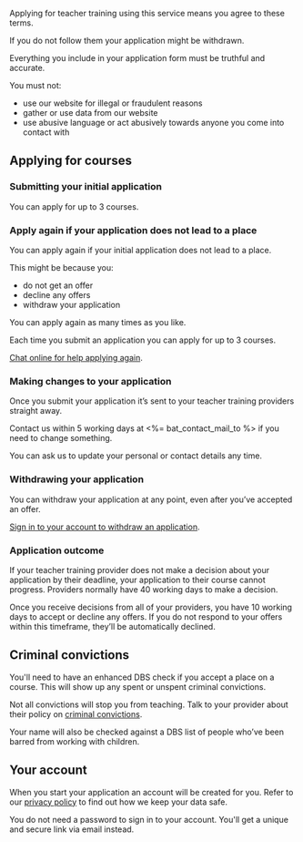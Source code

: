 Applying for teacher training using this service means you agree to these terms.

If you do not follow them your application might be withdrawn.

Everything you include in your application form must be truthful and accurate.

You must not:

- use our website for illegal or fraudulent reasons
- gather or use data from our website
- use abusive language or act abusively towards anyone you come into contact with

## Applying for courses

### Submitting your initial application

You can apply for up to 3 courses.

### Apply again if your application does not lead to a place

You can apply again if your initial application does not lead to a place.

This might be because you:

* do not get an offer
* decline any offers
* withdraw your application

You can apply again as many times as you like.

Each time you submit an application you can apply for up to 3 courses.

[Chat online for help applying again](<%= t('get_into_teaching.url_online_chat') %>).

### Making changes to your application

Once you submit your application it’s sent to your teacher training providers straight away.

Contact us within 5 working days at <%= bat_contact_mail_to %> if you need to change something.

You can ask us to update your personal or contact details any time.

### Withdrawing your application

You can withdraw your application at any point, even after you’ve accepted an offer.

[Sign in to your account to withdraw an application](<%= candidate_interface_sign_in_path %>).

### Application outcome

If your teacher training provider does not make a decision about your application by their deadline, your application to their course cannot progress. Providers normally have 40 working days to make a decision.

Once you receive decisions from all of your providers, you have 10 working days to accept or decline any offers. If you do not respond to your offers within this timeframe, they’ll be automatically declined.

## Criminal convictions

You'll need to have an enhanced DBS check if you accept a place on a course. This will show up any spent or unspent criminal convictions.

Not all convictions will stop you from teaching. Talk to your provider about their policy on [criminal convictions](https://www.gov.uk/exoffenders-and-employment).

Your name will also be checked against a DBS list of people who’ve been barred from working with children.

## Your account

When you start your application an account will be created for you. Refer to our [privacy policy](<%= candidate_interface_privacy_policy_path %>) to find out how we keep your data safe.

You do not need a password to sign in to your account. You'll get a unique and secure link via email instead.
